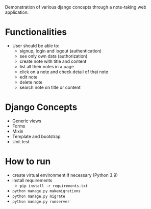 Demonstration of various django concepts through a note-taking web application.

# Functionalities
- User should be able to:
  - signup, login and logout (authentication)
  - see only own data (authorization)
  - create note with title and content
  - list all their notes in a page
  - click on a note and check detail of that note
  - edit note
  - delete note
  - search note on title or content


# Django Concepts
- Generic views
- Forms
- Mixin
- Template and bootstrap
- Unit test


# How to run
- create virtual environment if necessary (Python 3.9)
- install requirements
  - `pip install -r requirements.txt`
- `python manage.py makemigrations`
- `python manage.py migrate`
- `python manage.py runserver`